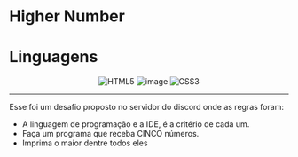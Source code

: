 # Higher Number

<h1>Linguagens</h1>
<div align="center" display="inline" >

 
  ![HTML5](https://img.shields.io/badge/html5-%23E34F26.svg?style=for-the-badge&logo=html5&logoColor=white) ![image](https://img.shields.io/badge/JavaScript-F7DF1E?style=for-the-badge&logo=javascript&logoColor=black) ![CSS3](https://img.shields.io/badge/css3-%231572B6.svg?style=for-the-badge&logo=css3&logoColor=white)
 
 
</div>

 ---
 
<p>Esse foi um desafio proposto no servidor do discord onde as regras foram:</p>

- A linguagem de programação e a IDE, é a critério de cada um.
- Faça um programa que receba CINCO números.
- Imprima o maior dentre todos eles
